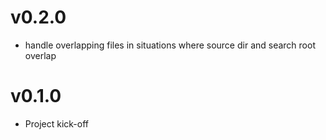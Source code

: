 # v0.2.0

* handle overlapping files in situations where source dir and search root overlap

# v0.1.0

* Project kick-off